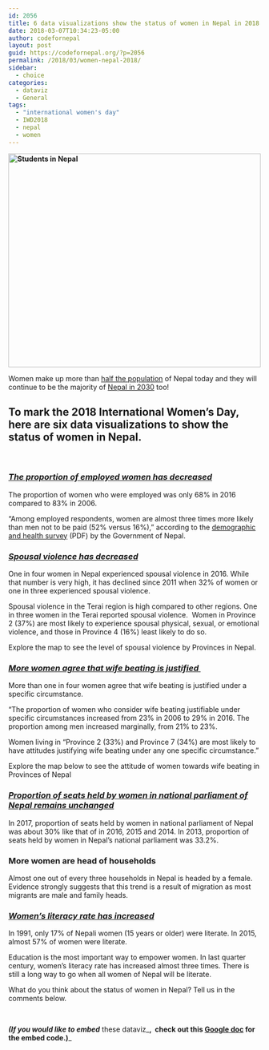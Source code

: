 ```yaml
---
id: 2056
title: 6 data visualizations show the status of women in Nepal in 2018
date: 2018-03-07T10:34:23-05:00
author: codefornepal
layout: post
guid: https://codefornepal.org/?p=2056
permalink: /2018/03/women-nepal-2018/
sidebar:
  - choice
categories:
  - dataviz
  - General
tags:
  - "international women's day"
  - IWD2018
  - nepal
  - women
---
```

**[<img class="alignnone wp-image-265 size-full" src="https://codefornepal.org/wp-content/uploads/2015/02/10667262803_f6c1621058_z.jpg" alt="Students in Nepal" width="100%" height="427" srcset="https://codefornepal.org/wp-content/uploads/2015/02/10667262803_f6c1621058_z.jpg 640w, https://codefornepal.org/wp-content/uploads/2015/02/10667262803_f6c1621058_z-300x200.jpg 300w" sizes="(max-width: 640px) 100vw, 640px" />](https://codefornepal.org/wp-content/uploads/2015/02/10667262803_f6c1621058_z.jpg)**

Women make up more than [half the population](https://nepalmap.org/profiles/country-NP-nepal/#demographics) of Nepal today and they will continue to be the majority of [Nepal in 2030](https://nepalmap.org/profiles/country-NP-nepal/#demographics) too!

  


## To mark the 2018 International Women&#8217;s Day,  here are six data visualizations to show the status of women in Nepal.

&nbsp;

### 

### <span style="text-decoration: underline;"><em><b>The proportion of employed women has decreased</b></em></span>

<span style="font-weight: 400;">The proportion of women who were employed was only 68% in 2016 compared to 83% in 2006. </span>

<span style="font-weight: 400;">“Among employed respondents, women are almost three times more likely than men not to be paid (52% versus 16%),” according to the <a href="https://www.dhsprogram.com/pubs/pdf/FR336/FR336.pdf">demographic and health survey</a> (PDF) by the Government of Nepal. </span>



### _<span style="text-decoration: underline;"><b>Spousal violence has decreased </b></span>_

<span style="font-weight: 400;">One in four women in Nepal experienced spousal violence in 2016. While that number is very high, it has declined since 2011 when 32% of women or one in three experienced spousal violence. </span>

<span style="font-weight: 400;">Spousal violence in the Terai region is high compared to other regions. One in three women in the Terai reported spousal violence.  </span><span style="font-weight: 400;">Women in Province 2 (37%) are most likely to experience spousal physical, sexual, or emotional violence, and those in Province 4 (16%) least likely to do so. </span>

<span style="font-weight: 400;">Explore the map to see the level of spousal violence by Provinces in Nepal. </span>



### <span style="text-decoration: underline;"><em>More women agree that wife beating is justified </em></span>

<span style="font-weight: 400;">More than one in four women agree that wife beating is justified under a specific circumstance. </span>

<span style="font-weight: 400;">“The proportion of women who consider wife beating justifiable under specific circumstances increased from 23% in 2006 to 29% in 2016. The proportion among men increased marginally, from 21% to 23%.</span>

<span style="font-weight: 400;">Women living in “Province 2 (33%) and Province 7 (34%) are most likely to have attitudes justifying wife beating under any one specific circumstance.”</span>

Explore the map below to see the attitude of women towards wife beating in Provinces of Nepal



### _<span style="text-decoration: underline;"><b>Proportion of seats held by women in national parliament of Nepal remains unchanged</b></span>_

<span style="font-weight: 400;">In 2017, proportion of seats held by women in national parliament of Nepal was about 30% like that of in 2016, 2015 and 2014. In 2013, proportion of seats held by women in Nepal’s national parliament was 33.2%. </span>



### **More women are head of households** 

<span style="font-weight: 400;">Almost one out of every three households in Nepal is headed by a female. Evidence strongly suggests that this trend is a result of migration as most migrants are male and family heads.</span>



### <span style="text-decoration: underline;"><em><strong>Women&#8217;s literacy rate has increased </strong></em></span>

<span style="font-weight: 400;">In 1991, only 17% of Nepali women (15 years or older) were literate. In 2015, almost 57% of women were literate. </span>

<span style="font-weight: 400;">Education is the most important way to empower women. In last quarter century, women&#8217;s literacy rate has increased almost three times. There is still a long way to go when all women of Nepal will be literate. </span>



What do you think about the status of women in Nepal? Tell us in the comments below.

&nbsp;

_**(If you would like to embed**_ these dataviz_**,  check out this [Google doc](https://docs.google.com/document/d/1btC0tBdVw4MD-_sW7Jok7AHhU2Jlz1AsJRU34eTLdCI/edit?usp=sharing) for the embed code.)**_